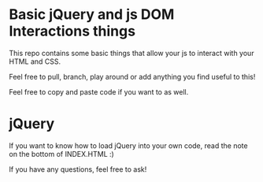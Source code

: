 # Basic jQuery and js DOM Interactions things
This repo contains some basic things that allow your js to interact with your HTML and CSS.


Feel free to pull, branch, play around or add anything you find useful to this!

Feel free to copy and paste code if you want to as well.

# jQuery
If you want to know how to load jQuery into your own code,
read the note on the bottom of INDEX.HTML :)

If you have any questions, feel free to ask!
